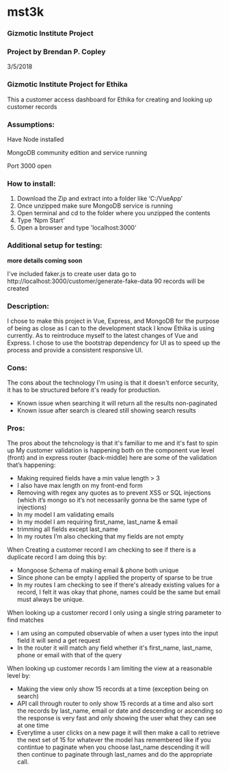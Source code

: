 # mst3k
### Gizmotic Institute Project
### Project by Brendan P. Copley
3/5/2018

### Gizmotic Institute Project for Ethika

This a customer access dashboard for Ethika for creating and looking up customer records

### Assumptions:
Have Node installed

MongoDB community edition and service running

Port 3000 open

### How to install:
1. Download the Zip and extract into a folder like ‘C:/VueApp’
2. Once unzipped make sure MongoDB service is running
3. Open terminal and cd to the folder where you unzipped the contents
4. Type ‘Npm Start’
5. Open a browser and type 'localhost:3000'

### Additional setup for testing:
 **more details coming soon** 
 
I've included faker.js to create user data go to 
http://localhost:3000/customer/generate-fake-data
 90 records will be created

### Description:
I chose to make this project in Vue, Express, and MongoDB for the purpose of being as close as I can to the development stack I know Ethika is using currently. As to reintroduce myself to the latest changes of Vue and Express. I chose to use the bootstrap dependency for UI as to speed up the process and provide a consistent responsive UI. 

### Cons:
The cons about the technology I'm using is that it doesn't enforce security, it has to be structured before it's ready for production.
* Known issue when searching it will return all the results non-paginated
* Known issue after search is cleared still showing search results

### Pros:
The pros about the tehcnology is that it's familiar to me and it's fast to spin up
My customer validation is happening both on the component vue level (front) and in express router (back-middle) here are some of the validation that’s happening:
* Making required fields have a min value length > 3
* I also have max length on my front-end form
* Removing with regex any quotes as to prevent XSS or SQL injections (which it’s mongo so it’s not necessarily gonna be the same type of injections)
* In my model I am validating emails
* In my model I am requiring first_name, last_name & email
* trimming all fields except last_name
* In my routes I’m also checking that my fields are not empty

When Creating a customer record I am checking to see if there is a duplicate record I am doing this by:
* Mongoose Schema of making email & phone both unique
* Since phone can be empty I applied the property of sparse to be true
* In my routes I am checking to see if there's already existing values for a record, I felt it was okay that phone, names could be the same but email must always be unique.

When looking up a customer record I only using a single string parameter to find matches
* I am using an computed observable of when a user types into the input field it will send a get request
* In the router it will match any field whether it's first_name, last_name, phone or email with that of the query

When looking up customer records I am limiting the view at a reasonable level by:
* Making the view only show 15 records at a time (exception being on search)
* API call through router to only show 15 records at a time and also sort the records by last_name, email or date and descending or ascending so the response is very fast and only showing the user what they can see at one time
* Everytime a user clicks on a new page it will then make a call to retrieve the next set of 15 for whatever the model has remembered like if you contintue to paginate when you choose last_name descending it will then continue to paginate through last_names and do the appropriate call.

